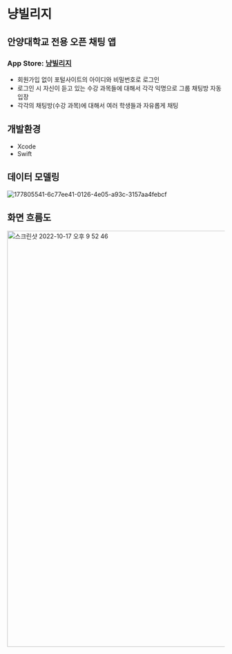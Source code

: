 # 냥빌리지
## 안양대학교 전용 오픈 채팅 앱

### App Store: [냥빌리지](https://apps.apple.com/us/app/%EB%83%A5%EB%B9%8C%EB%A6%AC%EC%A7%80/id6443853906)

- 회원가입 없이 포털사이트의 아이디와 비밀번호로 로그인
- 로그인 시 자신이 듣고 있는 수강 과목들에 대해서 각각 익명으로 그룹 채팅방 자동 입장
- 각각의 채팅방(수강 과목)에 대해서 여러 학생들과 자유롭게 채팅

## 개발환경
- Xcode
- Swift

## 데이터 모델링
![177805541-6c77ee41-0126-4e05-a93c-3157aa4febcf](https://user-images.githubusercontent.com/96887941/196181277-e638b430-79cc-41bf-9270-036cf9b997cf.png)

## 화면 흐름도
<img width="964" alt="스크린샷 2022-10-17 오후 9 52 46" src="https://user-images.githubusercontent.com/96887941/196182006-eba88519-c0e2-46f7-9b95-1599640a6d08.png">
